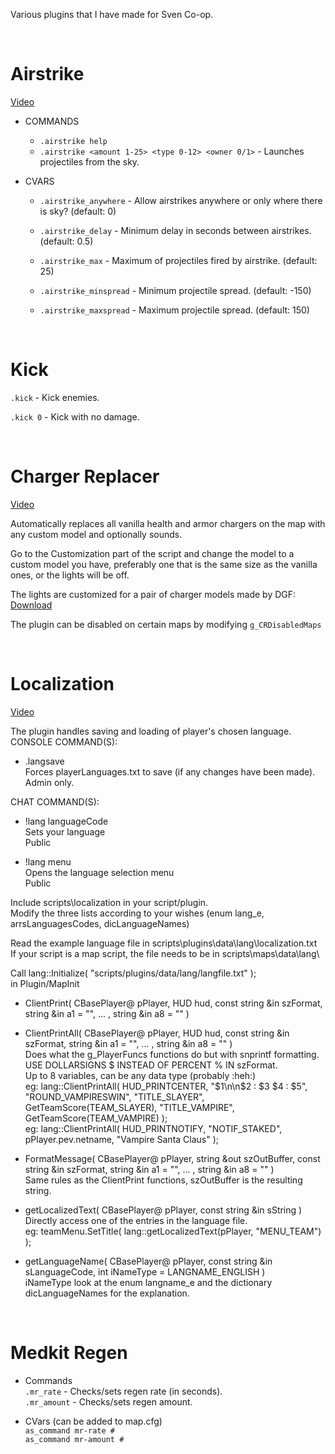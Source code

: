 Various plugins that I have made for Sven Co-op.

<BR>

# Airstrike
[Video](https://youtu.be/PXhFxZDNsbg)
* COMMANDS
    * `.airstrike help`
    * `.airstrike <amount 1-25> <type 0-12> <owner 0/1>` - Launches projectiles from the sky.

* CVARS
    * `.airstrike_anywhere` - Allow airstrikes anywhere or only where there is sky? (default: 0)

    * `.airstrike_delay` - Minimum delay in seconds between airstrikes. (default: 0.5)

    * `.airstrike_max` - Maximum of projectiles fired by airstrike. (default: 25)

    * `.airstrike_minspread` - Minimum projectile spread. (default: -150)

    * `.airstrike_maxspread` - Maximum projectile spread. (default: 150)

<BR>

# Kick

`.kick` - Kick enemies.

`.kick 0` - Kick with no damage.

<BR>

# Charger Replacer
[Video](https://youtu.be/-gEXcbFcpwI)

Automatically replaces all vanilla health and armor chargers on the map with any custom model and optionally sounds.

Go to the Customization part of the script and change the model to a custom model you have, preferably one that is the same size as the vanilla ones, or the lights will be off.

The lights are customized for a pair of charger models made by DGF: [Download](https://gamebanana.com/mods/167509)

The plugin can be disabled on certain maps by modifying `g_CRDisabledMaps`

<BR>

# Localization
[Video](https://youtu.be/4DtyB2vqBKY)  

The plugin handles saving and loading of player's chosen language.  
CONSOLE COMMAND(S):  

* .langsave  
Forces playerLanguages.txt to save (if any changes have been made).  
Admin only.  


CHAT COMMAND(S):  

* !lang languageCode  
Sets your language  
Public  

* !lang menu  
Opens the language selection menu  
Public  

Include scripts\localization in your script/plugin.  
Modify the three lists according to your wishes (enum lang_e, arrsLanguagesCodes, dicLanguageNames)  

Read the example language file in scripts\plugins\data\lang\localization.txt  
If your script is a map script, the file needs to be in scripts\maps\data\lang\  

Call lang::Initialize( "scripts/plugins/data/lang/langfile.txt" );  
in Plugin/MapInit  

* ClientPrint( CBasePlayer@ pPlayer, HUD hud, const string &in szFormat, string &in a1 = "", ... , string &in a8 = "" )  
* ClientPrintAll( CBasePlayer@ pPlayer, HUD hud, const string &in szFormat, string &in a1 = "", ... , string &in a8 = "" )  
Does what the g_PlayerFuncs functions do but with snprintf formatting.  
USE DOLLARSIGNS $ INSTEAD OF PERCENT % IN szFormat.  
Up to 8 variables, can be any data type (probably :heh:)  
eg: lang::ClientPrintAll( HUD_PRINTCENTER, "$1\n\n$2 : $3 $4 : $5", "ROUND_VAMPIRESWIN", "TITLE_SLAYER", GetTeamScore(TEAM_SLAYER), "TITLE_VAMPIRE", GetTeamScore(TEAM_VAMPIRE) );  
eg: lang::ClientPrintAll( HUD_PRINTNOTIFY, "NOTIF_STAKED", pPlayer.pev.netname, "Vampire Santa Claus" );  

* FormatMessage( CBasePlayer@ pPlayer, string &out szOutBuffer, const string &in szFormat, string &in a1 = "", ... , string &in a8 = "" )  
Same rules as the ClientPrint functions, szOutBuffer is the resulting string.  

* getLocalizedText( CBasePlayer@ pPlayer, const string &in sString )  
Directly access one of the entries in the language file.  
eg: teamMenu.SetTitle( lang::getLocalizedText(pPlayer, "MENU_TEAM") );  

* getLanguageName( CBasePlayer@ pPlayer, const string &in sLanguageCode, int iNameType = LANGNAME_ENGLISH )  
iNameType look at the enum langname_e and the dictionary dicLanguageNames for the explanation.  

<BR>

# Medkit Regen

* Commands  
`.mr_rate` - Checks/sets regen rate (in seconds).  
`.mr_amount` - Checks/sets regen amount.

* CVars (can be added to map.cfg)  
`as_command mr-rate #`  
`as_command mr-amount #`

<BR>
